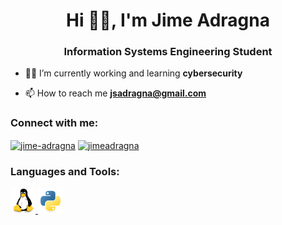 <h1 align="center">Hi 👋🏻​, I'm Jime Adragna</h1>
<h3 align="center">Information Systems Engineering Student</h3>

- 👨‍💻 I’m currently working and learning **cybersecurity**

- 📫 How to reach me **jsadragna@gmail.com**

<h3 align="left">Connect with me:</h3>
<p align="left">
<a href="https://linkedin.com/in/jime-adragna" target="blank"><img align="center" src="https://raw.githubusercontent.com/rahuldkjain/github-profile-readme-generator/master/src/images/icons/Social/linked-in-alt.svg" alt="jime-adragna" height="30" width="40" /></a>
<a href="https://instagram.com/jimeadragna" target="blank"><img align="center" src="https://raw.githubusercontent.com/rahuldkjain/github-profile-readme-generator/master/src/images/icons/Social/instagram.svg" alt="jimeadragna" height="30" width="40" /></a>
</p>

<h3 align="left">Languages and Tools:</h3>
<p align="left"> <a href="https://www.linux.org/" target="_blank" rel="noreferrer"> <img src="https://raw.githubusercontent.com/devicons/devicon/master/icons/linux/linux-original.svg" alt="linux" width="40" height="40"/> </a> <a href="https://www.python.org" target="_blank" rel="noreferrer"> <img src="https://raw.githubusercontent.com/devicons/devicon/master/icons/python/python-original.svg" alt="python" width="40" height="40"/> </a> </p>

